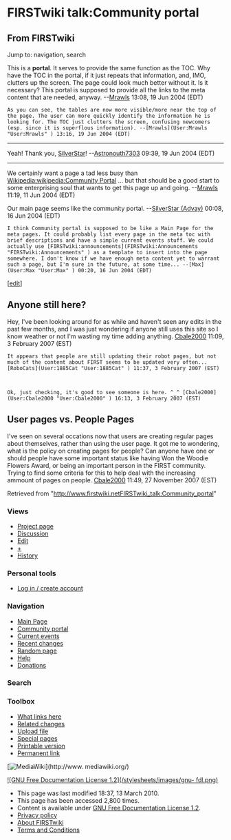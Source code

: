 # FIRSTwiki talk:Community portal

## From FIRSTwiki

Jump to: navigation, search

This is a **portal**. It serves to provide the same function as the TOC. Why have the TOC in the portal, if it just repeats that information, and, IMO, clutters up the screen. The page could look much better without it. Is it necessary? This portal is supposed to provide all the links to the meta content that are needed, anyway. --[Mrawls](User:Mrawls "User:Mrawls") 13:08, 19 Jun 2004 (EDT)

```
As you can see, the tables are now more visible/more near the top of the page. The user can more quickly identify the information he is looking for. The TOC just clutters the screen, confusing newcomers (esp. since it is superflous information). --[Mrawls](User:Mrawls "User:Mrawls" ) 13:16, 19 Jun 2004 (EDT) 
```

--------------------------------------------------------------------------------

Yeah! Thank you, [SilverStar](User:SilverStar "User:SilverStar")! --[Astronouth7303](User:Astronouth7303 "User:Astronouth7303") 09:39, 19 Jun 2004 (EDT)

--------------------------------------------------------------------------------

We certainly want a page a tad less busy than [Wikipedia:wikipedia:Community Portal](http://www.wikipedia.org/wiki/wikipedia:Community_Portal "wikipedia:wikipedia:Community_Portal") ... but that should be a good start to some enterprising soul that wants to get this page up and going. --[Mrawls](User:Mrawls "User:Mrawls") 11:19, 11 Jun 2004 (EDT)

Our main page seems like the community portal. --[SilverStar (Advay)](User:SilverStar "User:SilverStar") 00:08, 16 Jun 2004 (EDT)

```
I think Community portal is supposed to be like a Main Page for the meta pages. It could probably list every page in the meta toc with brief descriptions and have a simple current events stuff. We could actually use [FIRSTwiki:announcements](FIRSTwiki:Announcements "FIRSTwiki:Announcements" ) as a template to insert into the page somewhere. I don't know if we have enough meta content yet to warrant such a page, but I'm sure in the future, at some time... --[Max](User:Max "User:Max" ) 00:20, 16 Jun 2004 (EDT) 
```

[[edit](/index.php?title=FIRSTwiki_talk:Community_portal&action=edit&section=1 "Edit section: Anyone still here?")]

## Anyone still here?

Hey, I've been looking around for as while and haven't seen any edits in the past few months, and I was just wondering if anyone still uses this site so I know weather or not I'm wasting my time adding anything. [Cbale2000](User:Cbale2000 "User:Cbale2000") 11:09, 3 February 2007 (EST)

```
It appears that people are still updating their robot pages, but not much of the content about FIRST seems to be updated very often... [RoboCats](User:1885Cat "User:1885Cat" ) 11:37, 3 February 2007 (EST) 



Ok, just checking, it's good to see someone is here. ^_^ [Cbale2000](User:Cbale2000 "User:Cbale2000" ) 16:13, 3 February 2007 (EST) 
```

## User pages vs. People Pages

I've seen on several occations now that users are creating regular pages about themselves, rather than using the user page. It got me to wondering, what is the policy on creating pages for people? Can anyone have one or should people have some important status like having Won the Woodie Flowers Award, or being an important person in the FIRST community. Trying to find some criteria for this to help deal with the increasing ammount of pages on people. [Cbale2000](User:Cbale2000 "User:Cbale2000") 11:49, 27 November 2007 (EST)

Retrieved from "<http://www.firstwiki.netFIRSTwiki_talk:Community_portal>"

### Views

- [Project page](FIRSTwiki:Community_portal)
- [Discussion](FIRSTwiki_talk:Community_portal)
- [Edit](/index.php?title=FIRSTwiki_talk:Community_portal&action=edit)
- [+](/index.php?title=FIRSTwiki_talk:Community_portal&action=edit&section=new)
- [History](/index.php?title=FIRSTwiki_talk:Community_portal&action=history)

### Personal tools

- [Log in / create account](/index.php?title=Special:Userlogin&returnto=FIRSTwiki_talk:Community_portal)

[](Main_Page "Main Page")

### Navigation

- [Main Page](Main_Page)
- [Community portal](FIRSTwiki:Community_portal)
- [Current events](Current_events)
- [Recent changes](Special:Recentchanges)
- [Random page](Special:Random)
- [Help](FIRSTwiki:Help)
- [Donations](FIRSTwiki:Site_support)

### Search

### Toolbox

- [What links here](Special:Whatlinkshere/FIRSTwiki_talk:Community_portal)
- [Related changes](Special:Recentchangeslinked/FIRSTwiki_talk:Community_portal)
- [Upload file](Special:Upload)
- [Special pages](Special:Specialpages)
- [Printable version](/index.php?title=FIRSTwiki_talk:Community_portal&printable=yes)
- [Permanent link](/index.php?title=FIRSTwiki_talk:Community_portal&oldid=75512)

[![MediaWiki](/skins/common/images/poweredby_mediawiki_88x31.png)](http://www.
mediawiki.org/)

[![GNU Free Documentation License 1.2](/stylesheets/images/gnu-
fdl.png)](http://www.gnu.org/copyleft/fdl.html)

- This page was last modified 18:37, 13 March 2010.
- This page has been accessed 2,800 times.
- Content is available under [GNU Free Documentation License 1.2](http://www.gnu.org/copyleft/fdl.html "http://www.gnu.org/copyleft/fdl.html").
- [Privacy policy](FIRSTwiki:Privacy_policy "FIRSTwiki:Privacy policy")
- [About FIRSTwiki](FIRSTwiki:About "FIRSTwiki:About")
- [Terms and Conditions](FIRSTwiki:Terms_and_conditions "FIRSTwiki:Terms and conditions")
